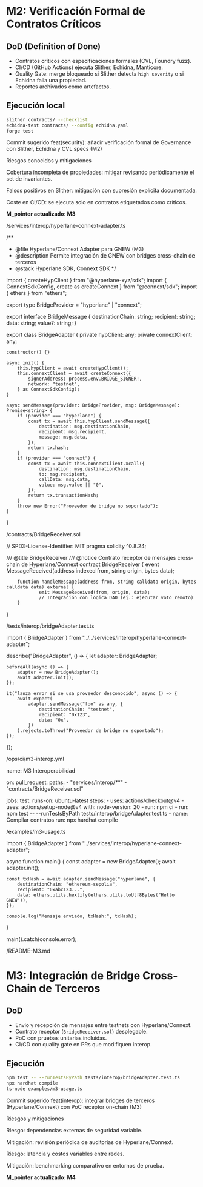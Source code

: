 # M2: Verificación Formal de Contratos Críticos

## DoD (Definition of Done)
- Contratos críticos con especificaciones formales (CVL, Foundry fuzz).
- CI/CD (GitHub Actions) ejecuta Slither, Echidna, Manticore.
- Quality Gate: merge bloqueado si Slither detecta `high severity` o si Echidna falla una propiedad.
- Reportes archivados como artefactos.

## Ejecución local
```bash
slither contracts/ --checklist
echidna-test contracts/ --config echidna.yaml
forge test
```

Commit sugerido
feat(security): añadir verificación formal de Governance con Slither, Echidna y CVL specs (M2)

Riesgos conocidos y mitigaciones

Cobertura incompleta de propiedades: mitigar revisando periódicamente el set de invariantes.

Falsos positivos en Slither: mitigación con supresión explícita documentada.

Coste en CI/CD: se ejecuta solo en contratos etiquetados como críticos.

**M_pointer actualizado: M3**

/services/interop/hyperlane-connext-adapter.ts

/**
 * @file Hyperlane/Connext Adapter para GNEW (M3)
 * @description Permite integración de GNEW con bridges cross-chain de terceros
 * @stack Hyperlane SDK, Connext SDK
 */

import { createHypClient } from "@hyperlane-xyz/sdk";
import { ConnextSdkConfig, create as createConnext } from "@connext/sdk";
import { ethers } from "ethers";

export type BridgeProvider = "hyperlane" | "connext";

export interface BridgeMessage {
	destinationChain: string;
	recipient: string;
	data: string;
	value?: string;
}

export class BridgeAdapter {
	private hypClient: any;
	private connextClient: any;

	constructor() {}

	async init() {
		this.hypClient = await createHypClient();
		this.connextClient = await createConnext({
			signerAddress: process.env.BRIDGE_SIGNER!,
			network: "testnet",
		} as ConnextSdkConfig);
	}

	async sendMessage(provider: BridgeProvider, msg: BridgeMessage): Promise<string> {
		if (provider === "hyperlane") {
			const tx = await this.hypClient.sendMessage({
				destination: msg.destinationChain,
				recipient: msg.recipient,
				message: msg.data,
			});
			return tx.hash;
		}
		if (provider === "connext") {
			const tx = await this.connextClient.xcall({
				destination: msg.destinationChain,
				to: msg.recipient,
				callData: msg.data,
				value: msg.value || "0",
			});
			return tx.transactionHash;
		}
		throw new Error("Proveedor de bridge no soportado");
	}
}


/contracts/BridgeReceiver.sol

// SPDX-License-Identifier: MIT
pragma solidity ^0.8.24;

/// @title BridgeReceiver
/// @notice Contrato receptor de mensajes cross-chain de Hyperlane/Connext
contract BridgeReceiver {
		event MessageReceived(address indexed from, string origin, bytes data);

		function handleMessage(address from, string calldata origin, bytes calldata data) external {
				emit MessageReceived(from, origin, data);
				// Integración con lógica DAO (ej.: ejecutar voto remoto)
		}
}


/tests/interop/bridgeAdapter.test.ts

import { BridgeAdapter } from "../../services/interop/hyperlane-connext-adapter";

describe("BridgeAdapter", () => {
	let adapter: BridgeAdapter;

	beforeAll(async () => {
		adapter = new BridgeAdapter();
		await adapter.init();
	});

	it("lanza error si se usa proveedor desconocido", async () => {
		await expect(
			adapter.sendMessage("foo" as any, {
				destinationChain: "testnet",
				recipient: "0x123",
				data: "0x",
			})
		).rejects.toThrow("Proveedor de bridge no soportado");
	});
});


/ops/ci/m3-interop.yml

name: M3 Interoperabilidad

on:
	pull_request:
		paths:
			- "services/interop/**"
			- "contracts/BridgeReceiver.sol"

jobs:
	test:
		runs-on: ubuntu-latest
		steps:
			- uses: actions/checkout@v4
			- uses: actions/setup-node@v4
				with:
					node-version: 20
			- run: npm ci
			- run: npm test -- --runTestsByPath tests/interop/bridgeAdapter.test.ts
			- name: Compilar contratos
				run: npx hardhat compile


/examples/m3-usage.ts

import { BridgeAdapter } from "../services/interop/hyperlane-connext-adapter";

async function main() {
	const adapter = new BridgeAdapter();
	await adapter.init();

	const txHash = await adapter.sendMessage("hyperlane", {
		destinationChain: "ethereum-sepolia",
		recipient: "0xabc123...",
		data: ethers.utils.hexlify(ethers.utils.toUtf8Bytes("Hello GNEW")),
	});

	console.log("Mensaje enviado, txHash:", txHash);
}

main().catch(console.error);


/README-M3.md

# M3: Integración de Bridge Cross-Chain de Terceros

## DoD
- Envío y recepción de mensajes entre testnets con Hyperlane/Connext.
- Contrato receptor (`BridgeReceiver.sol`) desplegable.
- PoC con pruebas unitarias incluidas.
- CI/CD con quality gate en PRs que modifiquen interop.

## Ejecución
```bash
npm test -- --runTestsByPath tests/interop/bridgeAdapter.test.ts
npx hardhat compile
ts-node examples/m3-usage.ts
```

Commit sugerido
feat(interop): integrar bridges de terceros (Hyperlane/Connext) con PoC receptor on-chain (M3)

Riesgos y mitigaciones

Riesgo: dependencias externas de seguridad variable.

Mitigación: revisión periódica de auditorías de Hyperlane/Connext.

Riesgo: latencia y costos variables entre redes.

Mitigación: benchmarking comparativo en entornos de prueba.

**M_pointer actualizado: M4**
